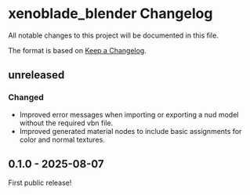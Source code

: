 # xenoblade_blender Changelog
All notable changes to this project will be documented in this file.

The format is based on [Keep a Changelog](https://keepachangelog.com/en/1.0.0/).

## unreleased
### Changed
* Improved error messages when importing or exporting a nud model without the required vbn file.
* Improved generated material nodes to include basic assignments for color and normal textures.

## 0.1.0 - 2025-08-07
First public release!
